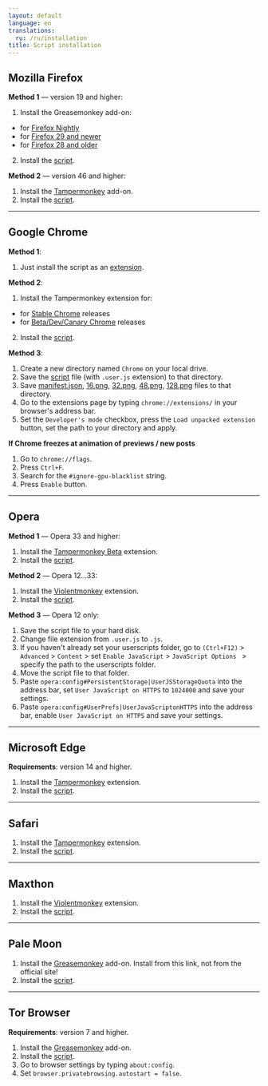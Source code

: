 ```yaml
---
layout: default
language: en
translations:
  ru: /ru/installation
title: Script installation
---
```


## Mozilla Firefox

**Method 1** &mdash; version 19 and higher:

1. Install the Greasemonkey add-on:
  * for [Firefox Nightly](https://addons.mozilla.org/ru/firefox/addon/greasemonkey/versions/beta)
  * for [Firefox 29 and newer](https://addons.mozilla.org/ru/firefox/addon/greasemonkey/)
  * for [Firefox 28 and older](https://addons.mozilla.org/ru/firefox/addon/greasemonkey/versions/)
2. Install the [script](https://raw.github.com/SthephanShinkufag/Dollchan-Extension-Tools/master/Dollchan_Extension_Tools.user.js).

**Method 2** &mdash; version 46 and higher:

1. Install the [Tampermonkey](https://addons.mozilla.org/ru/firefox/addon/tampermonkey/versions/beta) add-on.
2. Install the [script](https://raw.github.com/SthephanShinkufag/Dollchan-Extension-Tools/master/Dollchan_Extension_Tools.user.js).
<hr>


## Google Chrome

**Method 1**:

1. Just install the script as an [extension](https://chrome.google.com/webstore/detail/dollchan-extension-tools/ipnoalfffblkaodfmipjjgkfbgcfadad).

**Method 2**:

1. Install the Tampermonkey extension for:
  * for [Stable Chrome](https://chrome.google.com/webstore/detail/tampermonkey/dhdgffkkebhmkfjojejmpbldmpobfkfo) releases
  * for [Beta/Dev/Canary Chrome](https://chrome.google.com/webstore/detail/tampermonkey-beta/gcalenpjmijncebpfijmoaglllgpjagf) releases
2. Install the [script](https://raw.github.com/SthephanShinkufag/Dollchan-Extension-Tools/master/Dollchan_Extension_Tools.user.js).

**Method 3**:

1. Create a new directory named `Chrome` on your local drive.
2. Save the [script](https://raw.github.com/SthephanShinkufag/Dollchan-Extension-Tools/master/Dollchan_Extension_Tools.user.js) file (with `.user.js` extension) to that directory.
3.  Save [manifest.json](https://github.com/SthephanShinkufag/Dollchan-Extension-Tools/raw/master/Chrome/manifest.json), [16.png](https://github.com/SthephanShinkufag/Dollchan-Extension-Tools/raw/master/Chrome/16.png), [32.png](https://github.com/SthephanShinkufag/Dollchan-Extension-Tools/raw/master/Chrome/32.png), [48.png](https://github.com/SthephanShinkufag/Dollchan-Extension-Tools/raw/master/Chrome/48.png), [128.png](https://github.com/SthephanShinkufag/Dollchan-Extension-Tools/raw/master/Chrome/128.png) files to that directory.
4. Go to the extensions page by typing `chrome://extensions/` in your browser's address bar.
5. Set the `Developer's mode` checkbox, press the `Load unpacked extension` button, set the path to your directory and apply.

**If Сhrome freezes at animation of previews / new posts**

1. Go to `chrome://flags`.
2. Press `Ctrl+F`.
3. Search for the `#ignore-gpu-blacklist` string.
4. Press `Enable` button.
<hr>


## Opera

**Method 1** &mdash; Opera 33 and higher:

1. Install the [Tampermonkey Beta](https://addons.opera.com/en/extensions/details/tampermonkey-beta/) extension.
2. Install the [script](https://raw.github.com/SthephanShinkufag/Dollchan-Extension-Tools/master/Dollchan_Extension_Tools.user.js).

**Method 2** &mdash; Opera 12...33:

1. Install the [Violentmonkey](https://addons.opera.com/en/extensions/details/violent-monkey/) extension.
2. Install the [script](https://raw.github.com/SthephanShinkufag/Dollchan-Extension-Tools/master/Dollchan_Extension_Tools.user.js).

**Method 3** &mdash; Opera 12 only:

1. Save the script file to your hard disk.
2. Change file extension from `.user.js` to `.js`.
3. If you haven't already set your userscripts folder, go to `(Ctrl+F12)` > `Advanced` > `Content` > set `Enable JavaScript` > `JavaScript Options ` > specify the path to the userscripts folder.
4. Move the script file to that folder.
5. Paste `opera:config#PersistentStorage|UserJSStorageQuota` into the address bar, set `User JavaScript on HTTPS` to `1024000` and save your settings.
6. Paste `opera:config#UserPrefs|UserJavaScriptonHTTPS` into the address bar, enable `User JavaScript on HTTPS` and save your settings.
<hr>


## Microsoft Edge

**Requirements**: version 14 and higher.

1. Install the [Tampermonkey](https://www.microsoft.com/store/apps/9NBLGGH5162S) extension.
2. Install the [script](https://raw.github.com/SthephanShinkufag/Dollchan-Extension-Tools/master/Dollchan_Extension_Tools.user.js).
<hr>


## Safari

1. Install the [Tampermonkey](https://safari.tampermonkey.net/tampermonkey.safariextz) extension.
2. Install the [script](https://raw.github.com/SthephanShinkufag/Dollchan-Extension-Tools/master/Dollchan_Extension_Tools.user.js).
<hr>


## Maxthon

1. Install the [Violentmonkey](http://extension.maxthon.com/detail/index.php?view_id=1680&category_id=#) extension.
2. Install the [script](https://raw.github.com/SthephanShinkufag/Dollchan-Extension-Tools/master/Dollchan_Extension_Tools.user.js).
<hr>


## Pale Moon

1. Install the [Greasemonkey](https://addons.mozilla.org/firefox/downloads/file/477129/greasemonkey-3.9beta2-fx.xpi) add-on. Install from this link, not from the official site!
2. Install the [script](https://raw.github.com/SthephanShinkufag/Dollchan-Extension-Tools/master/Dollchan_Extension_Tools.user.js).
<hr>


## Tor Browser

**Requirements**: version 7 and higher.

1. Install the [Greasemonkey](https://addons.mozilla.org/ru/firefox/addon/greasemonkey/) add-on.
2. Install the [script](https://raw.github.com/SthephanShinkufag/Dollchan-Extension-Tools/master/Dollchan_Extension_Tools.user.js).
3. Go to browser settings by typing `about:config`.
4. Set `browser.privatebrowsing.autostart = false`.
